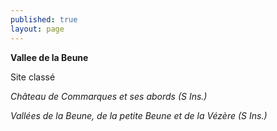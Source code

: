 ```yaml
---
published: true
layout: page
---
```



**Vallee de la Beune**

Site classé

_Château de Commarques et ses abords (S Ins.)_

_Vallées de la Beune, de la petite Beune et de la Vézère (S Ins.)_
